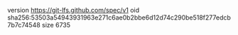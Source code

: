 version https://git-lfs.github.com/spec/v1
oid sha256:53503a54943931963e271c6ae0b2bbe6d12d74c290be518f277edcb7b7c74548
size 6735
